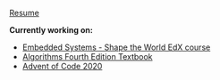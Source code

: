 [Resume](gamache_resume.pdf)

**Currently working on:**  
- [Embedded Systems - Shape the World EdX course](https://github.com/breakthatbass/embedded-stw)
- [Algorithms Fourth Edition Textbook](https://github.com/breakthatbass/algorithms)
- [Advent of Code 2020](https://github.com/breakthatbass/advent_of_code2020)